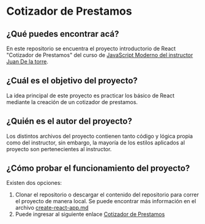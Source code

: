 # Cotizador de Prestamos

## ¿Qué puedes encontrar acá?
En este repositorio se encuentra el proyecto introductorio de React "Cotizador de Prestamos" del curso de [JavaScript Moderno del instructor Juan De la torre](https://www.udemy.com/course/javascript-moderno-guia-definitiva-construye-10-proyectos/).

## ¿Cuál es el objetivo del proyecto?
La idea principal de este proyecto es practicar los básico de React mediante la creación de un cotizador de prestamos.

## ¿Quién es el autor del proyecto?
Los distintos archivos del proyecto contienen tanto código y lógica propia como del instructor, sin embargo, la mayoría de los estilos aplicados al proyecto son pertenecientes al instructor. 

## ¿Cómo probar el funcionamiento del proyecto?

Existen dos opciones:

1. Clonar el repositorio o descargar el contenido del repositorio para correr el proyecto de manera local. Se puede encontrar más información en el archivo [create-react-app.md](./create-react-app-readme.md)
2. Puede ingresar al siguiente enlace [Cotizador de Prestamos](https://hardcore-curran-5ad595.netlify.app/)